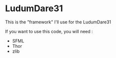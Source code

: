 LudumDare31
===========

This is the "framework" I'll use for the LudumDare31

If you want to use this code, you will need :

- SFML
- Thor
- zlib
